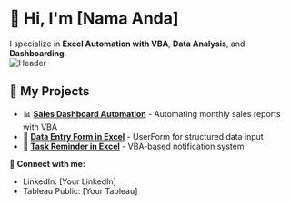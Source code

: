 # 👋 Hi, I'm [Nama Anda]  
I specialize in **Excel Automation with VBA**, **Data Analysis**, and **Dashboarding**.  
![Header](https://raw.githubusercontent.com/username/repository/main/banner.png)

## 🔹 My Projects  
- 📊 **[Sales Dashboard Automation](#)** - Automating monthly sales reports with VBA  
- 📑 **[Data Entry Form in Excel](#)** - UserForm for structured data input  
- 📅 **[Task Reminder in Excel](#)** - VBA-based notification system  

💬 **Connect with me:**  
- LinkedIn: [Your LinkedIn]  
- Tableau Public: [Your Tableau]  
